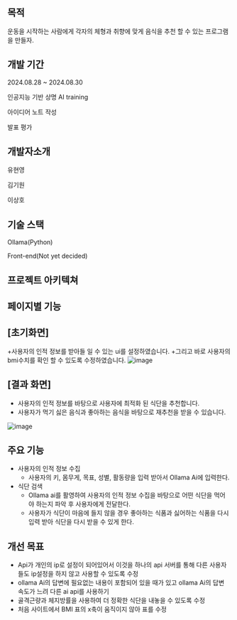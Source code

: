 ## 목적
운동을 시작하는 사람에게 각자의 체형과 취향에 맞게 음식을 추천 할 수 있는 프로그램을 만들자.

## 개발 기간
2024.08.28 ~ 2024.08.30

인공지능 기반 상명 AI training

아이디어 노트 작성

발표 평가

## 개발자소개

유현영 

김기원

이상호

## 기술 스택
Ollama(Python)

Front-end(Not yet decided)

## 프로젝트 아키텍쳐



## 페이지별 기능

## [초기화면]
+사용자의 인적 정보를 받아들 일 수 있는 ui를 설정하였습니다.
+그리고 바로 사용자의 bmi수치를 확인 할 수 있도록 수정하였습니다.
![image](https://github.com/user-attachments/assets/1c7815c2-a512-4701-ac96-dace796b88b0)

## [결과 화면]
+ 사용자의 인적 정보를 바탕으로 사용자에 최적화 된 식단을 추천합니다.
+ 사용자가 먹기 싫은 음식과 좋아하는 음식을 바탕으로 재추천을 받을 수 있습니다.

![image](https://github.com/user-attachments/assets/98330f2e-15b2-4a36-bc5d-cf9643cd58dd )


## 주요 기능
+ 사용자의 인적 정보 수집
    + 사용자의 키, 몸무게, 목표, 성별, 활동량을 입력 받아서 Ollama Ai에 입력한다.
+ 식단 검색
  + Ollama ai를 활영하여 사용자의 인적 정보 수집을 바탕으로 어떤 식단을 먹어야 하는지 파악 후 사용자에게 전달한다.
  + 사용자가 식단이 마음에 들지 않을 경우 좋아하는 식품과 싫어하는 식품을 다시 입력 받아 식단을 다시 받을 수 있게 한다.



## 개선 목표
+ Api가 개인의 ip로 설정이 되어있어서 이것을 하나의 api 서버를 통해 다른 사용자들도 ip설정을 하지 않고 사용할 수 있도록 수정
+ ollama Ai의 답변에 필요없는 내용이 포함되어 있을 때가 있고 ollama Ai의 답변 속도가 느려 다른 ai api를 사용하기
+ 골격근량과 체지방률을 사용하여 더 정확한 식단을 내놓을 수 있도록 수정
+ 처음 사이트에서 BMI 표의 x축이 움직이지 않아 표를 수정
